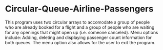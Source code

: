 # Circular-Queue-Airline-Passengers

This program uses two circular arrays to accomodate a group of people who
are already booked for a flight and a group of people who are waiting for
any openings that might open up (i.e. someone canceled). Menu options include:
Adding, deleting and displaying passenger count information for both queues.
The menu option also allows for the user to exit the program.
